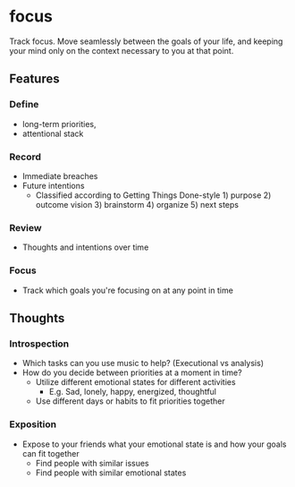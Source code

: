# focus

Track focus. Move seamlessly between the goals of your life, and keeping your mind only on the context necessary to you at that point.

## Features

### Define
* long-term priorities,
* attentional stack

### Record
* Immediate breaches
* Future intentions
   * Classified according to Getting Things Done-style 1) purpose 2) outcome vision 3) brainstorm 4) organize 5) next steps

### Review
* Thoughts and intentions over time

### Focus
* Track which goals you're focusing on at any point in time

## Thoughts

### Introspection

* Which tasks can you use music to help? (Executional vs analysis)
* How do you decide between priorities at a moment in time?
   * Utilize different emotional states for different activities
      * E.g. Sad, lonely, happy, energized, thoughtful
   * Use different days or habits to fit priorities together

### Exposition

* Expose to your friends what your emotional state is and how your goals can fit together
   * Find people with similar issues
   * Find people with similar emotional states